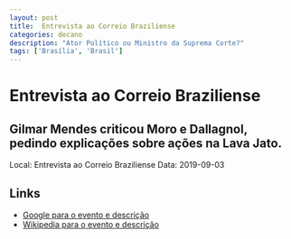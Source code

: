 ```yaml
---
layout: post
title:  Entrevista ao Correio Braziliense
categories: decano
description: "Ator Político ou Ministro da Suprema Corte?"
tags: ['Brasília', 'Brasil']
---
```


# Entrevista ao Correio Braziliense
## Gilmar Mendes criticou Moro e Dallagnol, pedindo explicações sobre ações na Lava Jato.
Local: Entrevista ao Correio Braziliense
Data: 2019-09-03

## Links 
- [Google para o evento e descrição](https://www.google.com/search?q=Gilmar%20Mendes%20%2B%20Entrevista%20ao%20Correio%20Braziliense%20Gilmar%20Mendes%20criticou%20Moro%20e%20Dallagnol%2C%20pedindo%20explica%C3%A7%C3%B5es%20sobre%20a%C3%A7%C3%B5es%20na%20Lava%20Jato.%20Bras%C3%ADlia%2C%20Brasil)
- [Wikipedia para o evento e descrição](https://en.wikipedia.org/w/index.php?search=Gilmar%20Mendes%20%2B%20Entrevista%20ao%20Correio%20Braziliense%20Gilmar%20Mendes%20criticou%20Moro%20e%20Dallagnol%2C%20pedindo%20explica%C3%A7%C3%B5es%20sobre%20a%C3%A7%C3%B5es%20na%20Lava%20Jato.%20Bras%C3%ADlia%2C%20Brasil)
